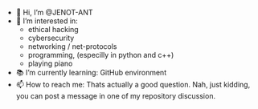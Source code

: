 - 👋 Hi, I’m @JENOT-ANT
- 👀 I’m interested in:
  - ethical hacking
  - cybersecurity
  - networking / net-protocols
  - programming, (especilly in python and c++)
  - playing piano
- 📚 I’m currently learning: GitHub environment
- 📫 How to reach me: Thats actually a good question. Nah, just kidding, you can post a message in one of my repository discussion.

<!---
JENOT-ANT/JENOT-ANT is a ✨ special ✨ repository because its `README.md` (this file) appears on your GitHub profile.
You can click the Preview link to take a look at your changes.
--->
